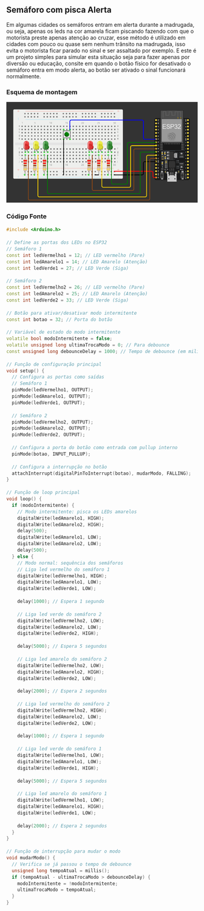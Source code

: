 ## Semáforo com pisca Alerta
Em algumas cidades os semáforos entram em alerta durante a madrugada, ou seja, apenas os leds na cor amarela ficam piscando fazendo com que o motorista preste apenas atenção ao cruzar, esse método é utilizado em cidades com pouco ou quase sem nenhum trânsito na madrugada, isso evita o motorista ficar parado no sinal e ser assaltado por exemplo. E este é um projeto simples para simular esta situação seja para fazer apenas por diversão ou educação, consite em quando o botão físico for desativado o semáforo entra em modo alerta, ao botão ser ativado o sinal funcionará normalmente.

### Esquema de montagem
![Esquema de montagem](Esquema.png)

### Código Fonte
```cpp
#include <Arduino.h>

// Define as portas dos LEDs no ESP32
// Semáforo 1
const int ledVermelho1 = 12; // LED vermelho (Pare)
const int ledAmarelo1 = 14; // LED Amarelo (Atenção)
const int ledVerde1 = 27; // LED Verde (Siga)

// Semáforo 2
const int ledVermelho2 = 26; // LED vermelho (Pare)
const int ledAmarelo2 = 25; // LED Amarelo (Atenção)
const int ledVerde2 = 33; // LED Verde (Siga)

// Botão para ativar/desativar modo intermitente
const int botao = 32; // Porta do botão

// Variável de estado do modo intermitente
volatile bool modoIntermitente = false;
volatile unsigned long ultimaTrocaModo = 0; // Para debounce
const unsigned long debounceDelay = 1000; // Tempo de debounce (em milissegundos)

// Função de configuração principal
void setup() {
  // Configura as portas como saídas
  // Semáforo 1
  pinMode(ledVermelho1, OUTPUT);
  pinMode(ledAmarelo1, OUTPUT);
  pinMode(ledVerde1, OUTPUT);

  // Semáforo 2
  pinMode(ledVermelho2, OUTPUT);
  pinMode(ledAmarelo2, OUTPUT);
  pinMode(ledVerde2, OUTPUT);

  // Configura a porta do botão como entrada com pullup interno
  pinMode(botao, INPUT_PULLUP);

  // Configura a interrupção no botão
  attachInterrupt(digitalPinToInterrupt(botao), mudarModo, FALLING);
}

// Função de loop principal
void loop() {
  if (modoIntermitente) {
    // Modo intermitente: pisca os LEDs amarelos
    digitalWrite(ledAmarelo1, HIGH);
    digitalWrite(ledAmarelo2, HIGH);
    delay(500);
    digitalWrite(ledAmarelo1, LOW);
    digitalWrite(ledAmarelo2, LOW);
    delay(500);
  } else {
    // Modo normal: sequência dos semáforos
    // Liga led vermelho do semáforo 1
    digitalWrite(ledVermelho1, HIGH);
    digitalWrite(ledAmarelo1, LOW);
    digitalWrite(ledVerde1, LOW);

    delay(1000); // Espera 1 segundo

    // Liga led verde do semáforo 2
    digitalWrite(ledVermelho2, LOW);
    digitalWrite(ledAmarelo2, LOW);
    digitalWrite(ledVerde2, HIGH);

    delay(5000); // Espera 5 segundos

    // Liga led amarelo do semáforo 2
    digitalWrite(ledVermelho2, LOW);
    digitalWrite(ledAmarelo2, HIGH);
    digitalWrite(ledVerde2, LOW);

    delay(2000); // Espera 2 segundos

    // Liga led vermelho do semáforo 2
    digitalWrite(ledVermelho2, HIGH);
    digitalWrite(ledAmarelo2, LOW);
    digitalWrite(ledVerde2, LOW);

    delay(1000); // Espera 1 segundo

    // Liga led verde do semáforo 1
    digitalWrite(ledVermelho1, LOW);
    digitalWrite(ledAmarelo1, LOW);
    digitalWrite(ledVerde1, HIGH);

    delay(5000); // Espera 5 segundos

    // Liga led amarelo do semáforo 1
    digitalWrite(ledVermelho1, LOW);
    digitalWrite(ledAmarelo1, HIGH);
    digitalWrite(ledVerde1, LOW);

    delay(2000); // Espera 2 segundos
  }
}

// Função de interrupção para mudar o modo
void mudarModo() {
  // Verifica se já passou o tempo de debounce
  unsigned long tempoAtual = millis();
  if (tempoAtual - ultimaTrocaModo > debounceDelay) {
    modoIntermitente = !modoIntermitente;
    ultimaTrocaModo = tempoAtual;
  }
}

```
